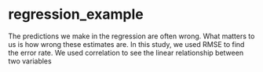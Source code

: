 # regression_example
The predictions we make in the regression are often wrong. What matters to us is how wrong these estimates are. In this study, we used RMSE to find the error rate. We used correlation to see the linear relationship between two variables
